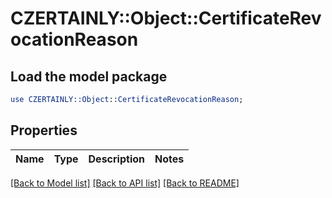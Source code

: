 # CZERTAINLY::Object::CertificateRevocationReason

## Load the model package
```perl
use CZERTAINLY::Object::CertificateRevocationReason;
```

## Properties
Name | Type | Description | Notes
------------ | ------------- | ------------- | -------------

[[Back to Model list]](../README.md#documentation-for-models) [[Back to API list]](../README.md#documentation-for-api-endpoints) [[Back to README]](../README.md)


